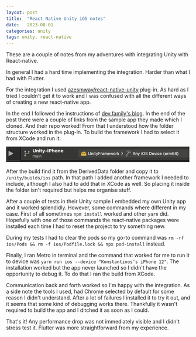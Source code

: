 ```yaml
---
layout: post
title:  "React Native Unity iOS notes"
date:   2023-08-01
categories: unity
tags: unity, react-native
---
```


These are a couple of notes from my adventures with integrating Unity with React-native.

In general I had a hard time implementing the integration. Harder than what I had with Flutter.

For the integration I used [azesmway/react-native-unity](https://github.com/azesmway/react-native-unity) plug-in. As hard as I tried I couldn't get it to work and I was confused with all the different ways of creating a new react-native app.

In the end I followed the instructions of [dev.family's blog](https://dev.family/blog/article/integrating-unity-code-into-react-native). In the end of the post there were a couple of links from the sample app they made which I cloned. And their repo worked! From that I understood how the folder structure worked in the plug-in. To build the framework I had to select it from XCode and run it.

![XCode UnityFramework build](/docs/assets/images/build_framework.png)

After the build find it from the DerivedData folder and copy it to `/unity/builds/ios` path. In that path I added another framework I needed to include, although I also had to add that in XCode as well. So placing it inside the folder isn't required but helps me organise stuff.

After a couple of tests in their Unity sample I embedded my own Unity app and it worked splendidly. However, some commands where different in my case. First of all sometimes `npm install` worked and other `yarn` did. Hopefully with one of those commands the react-native packages were installed each time I had to reset the project to try something new.

During my tests I had to clear the pods so my go-to command was `rm -rf ios/Pods && rm -f ios/Podfile.lock && npx pod-install` instead.

Finally, I ran Metro in terminal and the command that worked for me to run it to device was `yarn run ios --device "Konstantinos’s iPhone 12"`. The installation worked but the app never launched so I didn't have the opportunity to debug it. To do that I ran the build from XCode.

Communication back and forth worked so I'm happy with the integration. As a side note the tools I used, had Chrome selected by default for some reason I didn't understand. After a lot of failures I installed it to try it out, and it seems that some kind of debugging works there. Thankfully it wasn't required to build the app and I ditched it as soon as I could.

That's it! Any performance drop was not immediately visible and I didn't stress test it. Flutter was more straightforward from my experience.